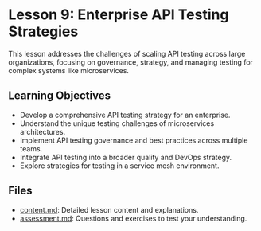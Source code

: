# Lesson 9: Enterprise API Testing Strategies

This lesson addresses the challenges of scaling API testing across large organizations, focusing on governance, strategy, and managing testing for complex systems like microservices.

## Learning Objectives

-   Develop a comprehensive API testing strategy for an enterprise.
-   Understand the unique testing challenges of microservices architectures.
-   Implement API testing governance and best practices across multiple teams.
-   Integrate API testing into a broader quality and DevOps strategy.
-   Explore strategies for testing in a service mesh environment.

## Files

-   [content.md](./content.md): Detailed lesson content and explanations.
-   [assessment.md](./assessment.md): Questions and exercises to test your understanding.